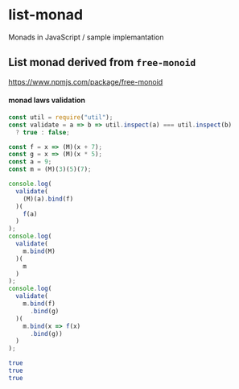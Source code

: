 # list-monad

Monads in JavaScript / sample implemantation

## List monad derived from `free-monoid`

<https://www.npmjs.com/package/free-monoid>

#### monad laws validation

```js
const util = require("util");
const validate = a => b => util.inspect(a) === util.inspect(b)
  ? true : false;

const f = x => (M)(x + 7);
const g = x => (M)(x * 5);
const a = 9;
const m = (M)(3)(5)(7);

console.log(
  validate(
    (M)(a).bind(f)
  )(
    f(a)
  )
);
console.log(
  validate(
    m.bind(M)
  )(
    m
  )
);
console.log(
  validate(
    m.bind(f)
      .bind(g)
  )(
    m.bind(x => f(x)
      .bind(g))
  )
);
```

```sh
true
true
true
```
